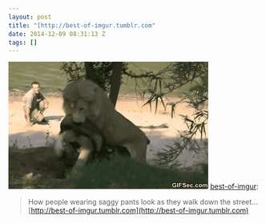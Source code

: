 ```yaml
---
layout: post
title: "[http://best-of-imgur.tumblr.com"
date: 2014-12-09 08:31:13 Z
tags: []
---
```

![](/media/2014/12/104746732309.gif)
[best-of-imgur](http://best-of-imgur.tumblr.com/post/102320470458/how-people-wearing-saggy-pants-look-as-they-walk):

> How people wearing saggy pants look as they walk down the street…  
> [http://best-of-imgur.tumblr.com](http://best-of-imgur.tumblr.com)

